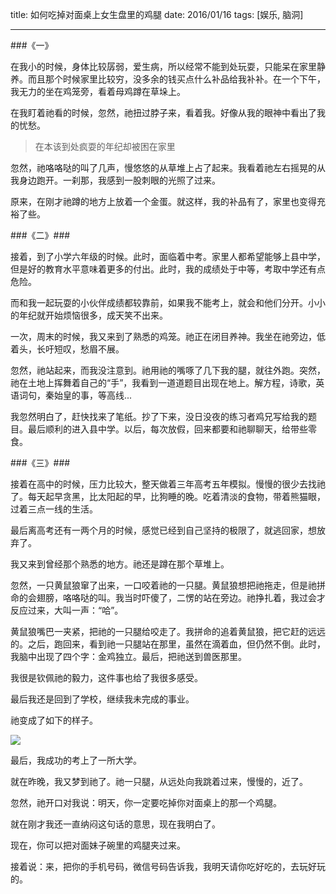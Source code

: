 title: 如何吃掉对面桌上女生盘里的鸡腿
date: 2016/01/16
tags: [娱乐, 脑洞]

----

###《一》

在我小的时候，身体比较孱弱，爱生病，所以经常不能到处玩耍，只能呆在家里静养。而且那个时候家里比较穷，没多余的钱买点什么补品给我补补。在一个下午，我无力的坐在鸡笼旁，看着母鸡蹲在草垛上。

<!-- more -->

在我盯着祂看的时候，忽然，祂扭过脖子来，看着我。好像从我的眼神中看出了我的忧愁。

>在本该到处疯耍的年纪却被困在家里

忽然，祂咯咯哒的叫了几声，慢悠悠的从草堆上占了起来。我看着祂左右摇晃的从我身边跑开。一刹那，我感到一股刺眼的光照了过来。

原来，在刚才祂蹲的地方上放着一个金蛋。就这样，我的补品有了，家里也变得充裕了些。

###《二》###

接着，到了小学六年级的时候。此时，面临着中考。家里人都希望能够上县中学，但是好的教育水平意味着更多的付出。此时，我的成绩处于中等，考取中学还有点危险。

而和我一起玩耍的小伙伴成绩都较靠前，如果我不能考上，就会和他们分开。小小的年纪就开始烦恼很多，成天笑不出来。

一次，周末的时候，我又来到了熟悉的鸡笼。祂正在闭目养神。我坐在祂旁边，低着头，长吁短叹，愁眉不展。

忽然，祂站起来，而我没注意到。祂用祂的嘴啄了几下我的腿，就往外跑。突然，祂在土地上挥舞着自己的“手”，我看到一道道题目出现在地上。解方程，诗歌，英语词句，秦始皇的事，等高线...

我忽然明白了，赶快找来了笔纸。抄了下来，没日没夜的练习者鸡兄写给我的题目。最后顺利的进入县中学。以后，每次放假，回来都要和祂聊聊天，给带些零食。

###《三》###

接着在高中的时候，压力比较大，整天做着三年高考五年模拟。慢慢的很少去找祂了。每天起早贪黑，比太阳起的早，比狗睡的晚。吃着清淡的食物，带着熊猫眼，过着三点一线的生活。

最后离高考还有一两个月的时候，感觉已经到自己坚持的极限了，就逃回家，想放弃了。

我又来到曾经那个熟悉的地方。祂还是蹲在那个草堆上。

忽然，一只黄鼠狼窜了出来，一口咬着祂的一只腿。黄鼠狼想把祂拖走，但是祂拼命的会翅膀，咯咯哒的叫。我当时吓傻了，二愣的站在旁边。祂挣扎着，我过会才反应过来，大叫一声：“哈”。

黄鼠狼嘴巴一夹紧，把祂的一只腿给咬走了。我拼命的追着黄鼠狼，把它赶的远远的。之后，跑回来，看到祂一只腿站在那里，虽然在滴着血，但仍然不倒。此时，我脑中出现了四个字：金鸡独立。最后，把祂送到兽医那里。

我很是钦佩祂的毅力，这件事也给了我很多感受。

最后我还是回到了学校，继续我未完成的事业。

祂变成了如下的样子。

![](/images/jitui.jpg)

最后，我成功的考上了一所大学。

就在昨晚，我又梦到祂了。祂一只腿，从远处向我跳着过来，慢慢的，近了。

忽然，祂开口对我说：明天，你一定要吃掉你对面桌上的那一个鸡腿。

就在刚才我还一直纳闷这句话的意思，现在我明白了。

现在，你可以把对面妹子碗里的鸡腿夹过来。

接着说：来，把你的手机号码，微信号码告诉我，我明天请你吃好吃的，去玩好玩的。






